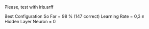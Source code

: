 Please, test with iris.arff

Best Configuration So Far = 98 % (147 correct)
Learning Rate = 0,3
n Hidden Layer Neuron = 0
